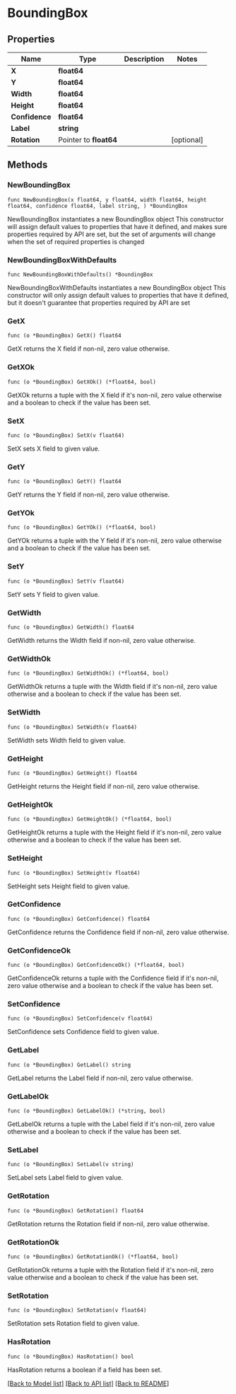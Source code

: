 # BoundingBox

## Properties

Name | Type | Description | Notes
------------ | ------------- | ------------- | -------------
**X** | **float64** |  | 
**Y** | **float64** |  | 
**Width** | **float64** |  | 
**Height** | **float64** |  | 
**Confidence** | **float64** |  | 
**Label** | **string** |  | 
**Rotation** | Pointer to **float64** |  | [optional] 

## Methods

### NewBoundingBox

`func NewBoundingBox(x float64, y float64, width float64, height float64, confidence float64, label string, ) *BoundingBox`

NewBoundingBox instantiates a new BoundingBox object
This constructor will assign default values to properties that have it defined,
and makes sure properties required by API are set, but the set of arguments
will change when the set of required properties is changed

### NewBoundingBoxWithDefaults

`func NewBoundingBoxWithDefaults() *BoundingBox`

NewBoundingBoxWithDefaults instantiates a new BoundingBox object
This constructor will only assign default values to properties that have it defined,
but it doesn't guarantee that properties required by API are set

### GetX

`func (o *BoundingBox) GetX() float64`

GetX returns the X field if non-nil, zero value otherwise.

### GetXOk

`func (o *BoundingBox) GetXOk() (*float64, bool)`

GetXOk returns a tuple with the X field if it's non-nil, zero value otherwise
and a boolean to check if the value has been set.

### SetX

`func (o *BoundingBox) SetX(v float64)`

SetX sets X field to given value.


### GetY

`func (o *BoundingBox) GetY() float64`

GetY returns the Y field if non-nil, zero value otherwise.

### GetYOk

`func (o *BoundingBox) GetYOk() (*float64, bool)`

GetYOk returns a tuple with the Y field if it's non-nil, zero value otherwise
and a boolean to check if the value has been set.

### SetY

`func (o *BoundingBox) SetY(v float64)`

SetY sets Y field to given value.


### GetWidth

`func (o *BoundingBox) GetWidth() float64`

GetWidth returns the Width field if non-nil, zero value otherwise.

### GetWidthOk

`func (o *BoundingBox) GetWidthOk() (*float64, bool)`

GetWidthOk returns a tuple with the Width field if it's non-nil, zero value otherwise
and a boolean to check if the value has been set.

### SetWidth

`func (o *BoundingBox) SetWidth(v float64)`

SetWidth sets Width field to given value.


### GetHeight

`func (o *BoundingBox) GetHeight() float64`

GetHeight returns the Height field if non-nil, zero value otherwise.

### GetHeightOk

`func (o *BoundingBox) GetHeightOk() (*float64, bool)`

GetHeightOk returns a tuple with the Height field if it's non-nil, zero value otherwise
and a boolean to check if the value has been set.

### SetHeight

`func (o *BoundingBox) SetHeight(v float64)`

SetHeight sets Height field to given value.


### GetConfidence

`func (o *BoundingBox) GetConfidence() float64`

GetConfidence returns the Confidence field if non-nil, zero value otherwise.

### GetConfidenceOk

`func (o *BoundingBox) GetConfidenceOk() (*float64, bool)`

GetConfidenceOk returns a tuple with the Confidence field if it's non-nil, zero value otherwise
and a boolean to check if the value has been set.

### SetConfidence

`func (o *BoundingBox) SetConfidence(v float64)`

SetConfidence sets Confidence field to given value.


### GetLabel

`func (o *BoundingBox) GetLabel() string`

GetLabel returns the Label field if non-nil, zero value otherwise.

### GetLabelOk

`func (o *BoundingBox) GetLabelOk() (*string, bool)`

GetLabelOk returns a tuple with the Label field if it's non-nil, zero value otherwise
and a boolean to check if the value has been set.

### SetLabel

`func (o *BoundingBox) SetLabel(v string)`

SetLabel sets Label field to given value.


### GetRotation

`func (o *BoundingBox) GetRotation() float64`

GetRotation returns the Rotation field if non-nil, zero value otherwise.

### GetRotationOk

`func (o *BoundingBox) GetRotationOk() (*float64, bool)`

GetRotationOk returns a tuple with the Rotation field if it's non-nil, zero value otherwise
and a boolean to check if the value has been set.

### SetRotation

`func (o *BoundingBox) SetRotation(v float64)`

SetRotation sets Rotation field to given value.

### HasRotation

`func (o *BoundingBox) HasRotation() bool`

HasRotation returns a boolean if a field has been set.


[[Back to Model list]](../README.md#documentation-for-models) [[Back to API list]](../README.md#documentation-for-api-endpoints) [[Back to README]](../README.md)


